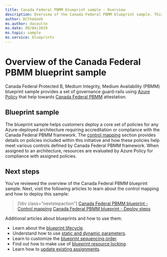 ```yaml
---
title: Canada Federal PBMM blueprint sample - Overview
description: Overview of the Canada Federal PBMM blueprint sample. This blueprint sample helps customers asses specific Canada Federal PBMM controls.
author: DCtheGeek
ms.author: dacoulte
ms.date: 09/04/2019
ms.topic: sample
ms.service: blueprints
---
```

# Overview of the Canada Federal PBMM blueprint sample

Canada Federal Protected B, Medium Integrity, Medium Availability (PBMM) blueprint sample provides a
set of governance guard-rails using [Azure Policy](../../../policy/overview.md) that help towards
[Canada Federal PBMM](https://www.canada.ca/en/government/system/digital-government/modern-emerging-technologies/cloud-services/government-canada-security-control-profile-cloud-based-it-services.html#toc4)
attestation. 

## Blueprint sample

The blueprint sample helps customers deploy a core set of policies for any
Azure-deployed architecture requiring accreditation or compliance with the Canada Federal PBMM
framework. The [control mapping](./control-mapping.md) section provides details on policies included
within this initiative and how these policies help meet various controls defined by Canada Federal
PBMM framework. When assigned to an architecture, resources are evaluated by Azure Policy for
compliance with assigned policies.

## Next steps

You've reviewed the overview of the Canada Federal PBMM blueprint sample. Next, visit the following
articles to learn about the control mapping and how to deploy this sample:

> [!div class="nextstepaction"]
> [Canada Federal PBMM blueprint - Control mapping](./control-mapping.md)
> [Canada Federal PBMM blueprint - Deploy steps](./deploy.md)

Additional articles about blueprints and how to use them:

- Learn about the [blueprint lifecycle](../../concepts/lifecycle.md).
- Understand how to use [static and dynamic parameters](../../concepts/parameters.md).
- Learn to customize the [blueprint sequencing order](../../concepts/sequencing-order.md).
- Find out how to make use of [blueprint resource locking](../../concepts/resource-locking.md).
- Learn how to [update existing assignments](../../how-to/update-existing-assignments.md).
